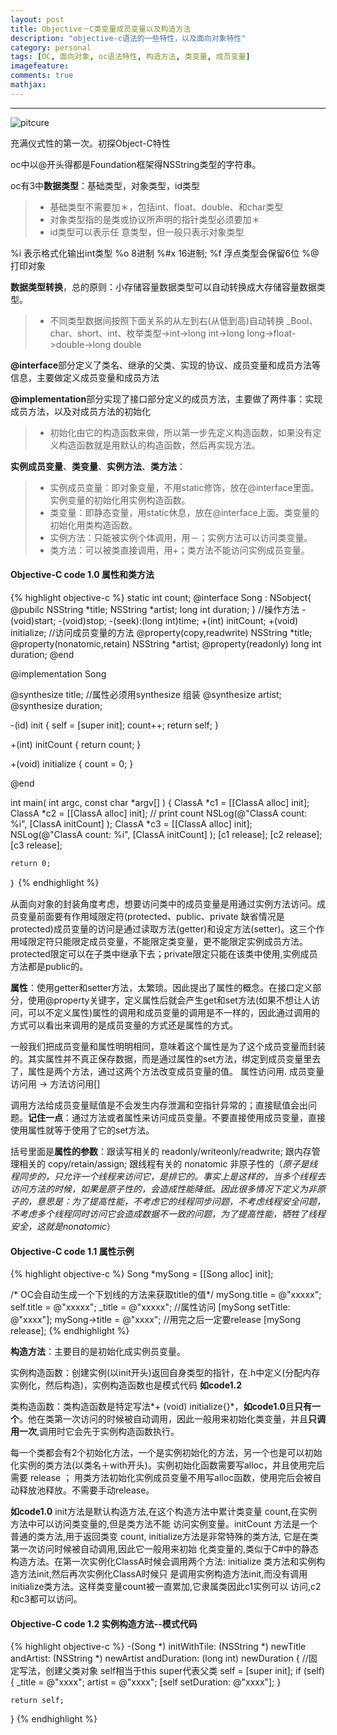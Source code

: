 ```yaml
---
layout: post
title: Objective－C类变量成员变量以及构造方法
description: "objective-c语法的一些特性，以及面向对象特性"
category: personal
tags: [OC, 面向对象, oc语法特性, 构造方法, 类变量, 成员变量]
imagefeature: 
comments: true
mathjax:
---
```


------

![pitcure](http://tunnyios.github.io/images/2015-03-12.JPG)

充满仪式性的第一次。初探Object-C特性

oc中以@开头得都是Foundation框架得NSString类型的字符串。

oc有3中**数据类型**：基础类型，对象类型，id类型

> * 基础类型不需要加＊，包括int、float、double、和char类型
> *	对象类型指的是类或协议所声明的指针类型必须要加＊
> *	id类型可以表示任 意类型，但一般只表示对象类型

<!--more-->
%i 表示格式化输出int类型  %o 8进制 %#x 16进制; %f 浮点类型会保留6位 %@ 打印对象

**数据类型转换**，总的原则：小存储容量数据类型可以自动转换成大存储容量数据类型。

> * 不同类型数据间按照下面关系的从左到右(从低到高)自动转换
		_Bool、char、short、int、枚举类型->int->long int->long long->float->double->long double

**@interface**部分定义了类名、继承的父类、实现的协议、成员变量和成员方法等信息，主要做定义成员变量和成员方法

**@implementation**部分实现了接口部分定义的成员方法，主要做了两件事：实现成员方法，以及对成员方法的初始化

> * 初始化由它的构造函数来做，所以第一步先定义构造函数，如果没有定义构造函数就是用默认的构造函数，然后再实现方法。

**实例成员变量**、**类变量**、**实例方法**、**类方法**：

> * 实例成员变量：即对象变量，不用static修饰，放在@interface里面。实例变量的初始化用实例构造函数。
> * 类变量：即静态变量，用static休息，放在@interface上面。类变量的初始化用类构造函数。
> * 实例方法：只能被实例个体调用，用－；实例方法可以访问类变量。
> * 类方法：可以被类直接调用，用+；类方法不能访问实例成员变量。

#### Objective-C code 1.0 属性和类方法

{% highlight objective-c %}
static int count;
@interface Song : NSobject{
	@pubilc
	NSString *title;
	NSString *artist;
	long int duration;
}
//操作方法
-(void)start;
-(void)stop;
-(seek):(long int)time;
+(int) initCount;
+(void) initialize;
//访问成员变量的方法
@property(copy,readwrite) NSString *title;
@property(nonatomic,retain) NSString *artist;
@property(readonly) long int duration;
@end


@implementation Song

@synthesize title;   //属性必须用synthesize 组装
@synthesize artist;
@synthesize duration;

-(id) init
{
	self = [super init];
	count++;
	return self;
}

+(int) initCount
{
	return count;
}

+(void) initialize
{
	count = 0;
}

@end

int main( int argc, const char *argv[] ) 
{	ClassA *c1 = [[ClassA alloc] init];	ClassA *c2 = [[ClassA alloc] init];	// print count	NSLog(@"ClassA count: %i", [ClassA initCount] );	ClassA *c3 = [[ClassA alloc] init];	NSLog(@"ClassA count: %i", [ClassA initCount] );	[c1 release];	[c2 release];	[c3 release];		return 0;｝
{% endhighlight %}

从面向对象的封装角度考虑，想要访问类中的成员变量是用通过实例方法访问。成员变量前面要有作用域限定符(protected、public、private 缺省情况是protected)成员变量的访问是通过读取方法(getter)和设定方法(setter)。这三个作用域限定符只能限定成员变量，不能限定类变量，更不能限定实例成员方法。protected限定可以在子类中继承下去；private限定只能在该类中使用,实例成员方法都是public的。

**属性**：使用getter和setter方法，太繁琐。因此提出了属性的概念。在接口定义部分，使用@property关键字，定义属性后就会产生get和set方法(如果不想让人访问，可以不定义属性)属性的调用和成员变量的调用是不一样的，因此通过调用的方式可以看出来调用的是成员变量的方式还是属性的方式。

一般我们把成员变量和属性明明相同，意味着这个属性是为了这个成员变量而封装的。其实属性并不真正保存数据，而是通过属性的set方法，绑定到成员变量里去了，属性是两个方法，通过这两个方法改变成员变量的值。 属性访问用.  成员变量访问用 ->  方法访问用[]

调用方法给成员变量赋值是不会发生内存泄漏和空指针异常的；直接赋值会出问题。**记住一点**：通过方法或者属性来访问成员变量。不要直接使用成员变量，直接使用属性就等于使用了它的set方法。

括号里面是**属性的参数**：跟读写相关的 readonly/writeonly/readwrite; 跟内存管理相关的 copy/retain/assign; 跟线程有关的 nonatomic 非原子性的（*原子是线程同步的，只允许一个线程来访问它，是排它的。事实上是这样的，当多个线程去访问方法的时候，如果是原子性的，会造成性能降低。因此很多情况下定义为非原子的，意思是：为了提高性能，不考虑它的线程同步问题，不考虑线程安全问题，不考虑多个线程同时访问它会造成数据不一致的问题，为了提高性能，牺牲了线程安全，这就是nonatomic*） 

#### Objective-C code 1.1 属性示例

{% highlight objective-c %}
Song *mySong = [[Song alloc] init];

/* OC会自动生成一个下划线的方法来获取title的值*/
mySong.title = @"xxxxx";
self.title = @"xxxxx";
_title = @"xxxxx";			//属性访问
[mySong setTitle: @"xxxx"];
mySong->title = @"xxxx";
//用完之后一定要release
[mySong release];
{% endhighlight %}

**构造方法**：主要目的是初始化成实例员变量。

实例构造函数：创建实例(以init开头)返回自身类型的指针，在.h中定义(分配内存实例化，然后构造)，实例构造函数也是模式代码 **如code1.2**

类构造函数：类构造函数是特定写法*+ (void) initialize{}*，**如code1.0**且**只有一个**。他在类第一次访问的时候被自动调用，因此一般用来初始化类变量，并且**只调用一次**,调用时它会先于实例构造函数执行。

每一个类都会有2个初始化方法，一个是实例初始化的方法，另一个也是可以初始化实例的类方法(以类名＋with开头)。实例初始化函数需要写alloc，并且使用完后需要 release ； 用类方法初始化实例成员变量不用写alloc函数，使用完后会被自动释放池释放。不需要手动release。

**如code1.0** init方法是默认构造方法,在这个构造方法中累计类变量 count,在实例方法中可以访问类变量的,但是类方法不能 访问实例变量。initCount 方法是一个普通的类方法,用于返回类变 count, initialize方法是非常特殊的类方法, 它是在类第一次访问时候被自动调用,因此它一般用来初始 化类变量的,类似于C#中的静态构造方法。在第一次实例化ClassA时候会调用两个方法: initialize 类方法和实例构造方法init,然后再次实例化ClassA时候只 是调用实例构造方法init,而没有调用initialize类方法。这样类变量count被一直累加,它隶属类因此c1实例可以 访问,c2和c3都可以访问。

#### Objective-C code 1.2 实例构造方法--模式代码

{% highlight objective-c %}
-(Song *) initWithTile: (NSString *) newTitle andArtist: (NSString *) newArtist andDuration: (long int) newDuration
{
//固定写法，创建父类对象 self相当于this super代表父类
	self = [super init];
	if (self)
	{
		_title = @"xxxx";
		artist = @"xxxx";
		[self setDuration: @"xxxx"];
	}
	
	return self;
}
{% endhighlight %}



